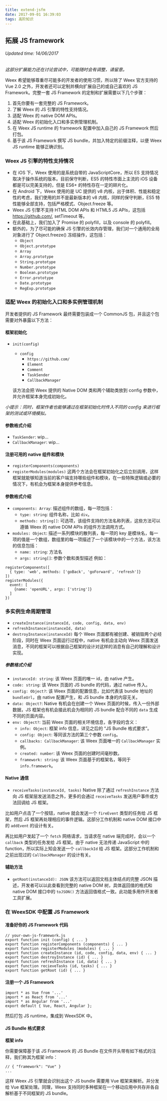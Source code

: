 ```yaml
---
title: extend-jsfm
date: 2017-09-01 16:39:03
tags: 高阶知识
---
```


## 拓展 JS framework
###### Updated time: 14/06/2017
_这部分扩展能力还在讨论尝试中，可能随时会有调整，请留意。_

Weex 希望能够尊重尽可能多的开发者的使用习惯，所以除了 Weex 官方支持的 Vue 2.0 之外，开发者还可以定制并横向扩展自己的或自己喜欢的 JS Framework。完整一套 JS Framework 的定制和扩展需要以下几个步骤：

  1. 首先你要有一套完整的 JS Framework。
  2. 了解 Weex 的 JS 引擎的特性支持情况。
  3. 适配 Weex 的 native DOM APIs。
  4. 适配 Weex 的初始化入口和多实例管理机制。
  5. 在 Weex JS runtime 的 framework 配置中加入自己的 JS Framework 然后打包。
  6. 基于该 JS Framework 撰写 JS bundle，并加入特定的前缀注释，以便 Weex JS runtime 能够正确识别。

### Weex JS 引擎的特性支持情况
* 在 iOS 下，Weex 使用的是系统自带的 JavaScriptCore，所以 ES 支持情况取决于操作系统的版本。目前保守判断，ES5 的特性市面上主流的 iOS 设备都是可以完美支持的，但是 ES6+ 的特性存在一定的碎片化。
* 在 Android 下，Weex 使用的是 UC 提供的 v8 内核，出于体积、性能和稳定性的考虑，我们使用的并不是最新版本的 v8 内核，同样的保守判断，ES5 特性能够全部支持，包括严格模式、Object.freeze 等。
* Weex JS 引擎不支持 HTML DOM APIs 和 HTML5 JS APIs，这包括 https://github.com/, setTimeout 等。
* 在此基础上，我们加入了 Promise 的 polyfill，以及 console 的 polyfill。
* 额外的，为了尽可能的确保 JS 引擎的长效内存管理，我们对一个通用的全局对象进行了 Object.freeze() 冻结操作，这包括：
  * `Object`
  * `Object.prototype`
  * `Array`
  * `Array.prototype`
  * `String.prototype`
  * `Number.prototype`
  * `Boolean.prototype`
  * `Error.prototype`
  * `Date.prototype`
  * `RegExp.prototype`

### 适配 Weex 的初始化入口和多实例管理机制
开发者提供的 JS Framework 最终需要包装成一个 CommonJS 包，并且这个包需要对外暴露以下方法：

#### 框架初始化
* `init(config)`
  * `config`
    * `https://github.com/`
    * `Element`
    * `Comment`
    * `TaskSender`
    * `CallbackManager`

  该方法会把 Weex 提供的 Native DOM 类和两个辅助类放到 config 参数中，并允许框架本身完成初始化。

_小提示：同时，框架作者也能够通过在框架初始化时传入不同的 config 来进行框架的测试或环境模拟。_

#### 参数格式介绍
* `TaskSender`: wip…
* `CallbackManager`: wip…

#### 注册可用的 native 组件和模块
* `registerComponents(components)`
* `registerModules(modules)`
这两个方法会在框架初始化之后立刻调用，这样框架就能够知道当前的客户端支持哪些组件和模块，在一些特殊逻辑或必要的情况下，有机会为框架本身提供参考信息。

#### 参数格式介绍
* `components: Array`: 描述组件的数组，每一项包括：
  * `type: string`: 组件名称，比如 `div`。
  * `methods: string[]`: 可选项，该组件支持的方法名称列表，这些方法可以遵循 Weex 的 native DOM APIs 的组件方法调用方式。
* `modules: Object`: 描述一系列模块的散列表，每一项的 key 是模块名，每一项的值是一个数组，数组里的每一项描述了一个该模块中的一个方法，该方法的信息包括：
  * `name: string`: 方法名
  * `args: string[]`: 参数个数和类型描述
例如：
```
registerComponents([
  { type: 'web', methods: ['goBack', 'goForward', 'refresh']}
])
registerModules({
  event: [
    {name: 'openURL', args: ['string']}
  ]
})
```

### 多实例生命周期管理
* `createInstance(instanceId, code, config, data, env)`
* `refreshInstance(instanceId, data)`
* `destroyInstance(instanceId)`
每个 Weex 页面都有被创建、被销毁两个必经阶段，同时在 Weex 页面运行过程中，native 有机会主动向 Weex 页面发送消息，不同的框架可以根据自己框架的设计对这样的消息有自己的理解和设计实现。

##### 参数格式介绍
* `instanceId: string`: 该 Weex 页面的唯一 id，由 native 产生。
* `code: string`: 该 Weex 页面的 JS bundle 的代码，通过 native 传入。
* `config: Object?`: 该 Weex 页面的配置信息，比如代表该 bundle 地址的 `bundleUrl`，由 native 配置产生，和 JS bundle 本身的内容无关。
* `data: Object?`: Native 有机会在创建一个 Weex 页面的时候，传入一份外部数据，JS 框架也有机会接此机会为相同的 JS bundle 配合不同的 `data` 生成不同的页面内容。
* `env: Object?`: 当前 Weex 页面的相关环境信息，各字段的含义：
  * `info: Object`: 框架 info 信息，详见之后的 “JS Bundle 格式要求”。
  * `config: Object`: 等同该方法的第三个参数 `config`。
  * `callbacks: CallbackManager`: 该 Weex 页面唯一的 `CallbackManager` 实例。
  * `created: number`: 该 Weex 页面的创建时间毫秒数。
  * `framework: string`: 该 Weex 页面基于的框架名，等同于 `info.framework`。

#### Native 通信
* `receiveTasks(instanceId, tasks)`
Native 除了通过 `refreshInstance` 方法向 JS 框架层发送消息之外，更多的会通过 `receiveTasks` 发送用户事件或方法回调给 JS 框架。

比如用户点击了一个按钮，native 就会发送一个 `fireEvent` 类型的任务给 JS 框架，然后 JS 框架再处理相应的事件逻辑。这部分工作机制和 native DOM 接口中的 `addEvent` 的设计有关。

再比如用户发起了一个 `fetch` 网络请求，当请求在 native 端完成时，会以一个 `callback` 类型的任务发给 JS 框架。由于 native 无法传递 JavaScript 中的 function，所以实际上知会发送一个 `callbackId` 给 JS 框架。这部分工作机制和之前出现过的 `CallbackManager` 的设计有关。

#### 辅助方法
* `getRoot(instanceId): JSON`
该方法可以返回文档主体结点的完整 JSON 描述，开发者可以以此查看到完整的 native DOM 树，具体返回值的格式和 native DOM 接口中的 `toJSON()` 方法返回值格式一致。此功能多用作开发者工具扩展。

### 在 WeexSDK 中配置 JS Framework
#### 准备好你的 JS Framework 代码
```
// your-own-js-framework.js
export function init (config) { ... }
export function registerComponents (components) { ... }
export function registerModules (modules) { ... }
export function createInstance (id, code, config, data, env) { ... }
export function destroyInstance (id) { ... }
export function refreshInstance (id, data) { ... }
export function recieveTasks (id, tasks) { ... }
export function getRoot (id) { ... }
```
#### 注册一个 JS Framework
```
import * as Vue from '...'
import * as React from '...'
import * as Angular from '...'
export default { Vue, React, Angular };
```
然后打包 JS runtime，集成到 WeexSDK 中。

#### JS Bundle 格式要求
**框架 info**

你需要保障基于该 JS Framework 的 JS Bundle 在文件开头带有如下格式的注释，我们称其为框架 info：
```
// { "framework": "Vue" }
...
```
这样 Weex JS 引擎就会识别出这个 JS bundle 需要用 Vue 框架来解析。并分发给 Vue 框架处理。同理，Weex 支持同时多种框架在一个移动应用中共存并各自解析基于不同框架的 JS bundle。